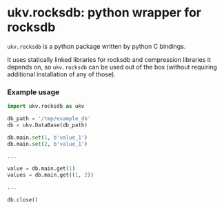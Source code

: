 # ukv.rocksdb: python wrapper for rocksdb

`ukv.rocksdb` is a python package written by python C bindings.

It uses statically linked libraries for rocksdb and compression libraries it depends on, 
so `ukv.rocksdb` can be used out of the box (without requiring additional installation of any of those).

### Example usage

```python
import ukv.rocksdb as ukv

db_path = '/tmp/example_db'
db = ukv.DataBase(db_path)

db.main.set(1, b'value_1')
db.main.set(2, b'value_1')

...

value = db.main.get(1)
values = db.main.get((1, 2))

...

db.close()

```
